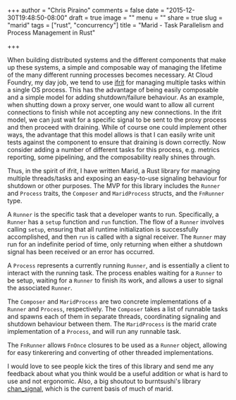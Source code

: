 +++
author = "Chris Piraino"
comments = false
date = "2015-12-30T19:48:50-08:00"
draft = true
image = ""
menu = ""
share = true
slug = "marid"
tags = ["rust", "concurrency"]
title = "Marid - Task Parallelism and Process Management in Rust"

+++

When building distributed systems and the different components that make up these systems, a simple and composable way of managing the lifetime of the many different running processes becomes necessary. At Cloud Foundry, my day job, we tend to use [ifrit](https://github.com/tedsuo/ifrit) for managing multiple tasks within a single OS process. This has the advantage of being easily composable and a simple model for adding shutdown/failure behaviour. As an example, when shutting down a proxy server, one would want to allow all current connections to finish while not accepting any new connections. In the ifrit model, we can just wait for a specific signal to be sent to the proxy process and then proceed with draining. While of course one could implement other ways, the advantage that this model allows is that I can easily write unit tests against the component to ensure that draining is down correctly. Now consider adding a number of different tasks for this process, e.g. metrics reporting, some pipelining, and the composability really shines through.

Thus, in the spirit of ifrit, I have written Marid, a Rust library for managing multiple threads/tasks and exposing an easy-to-use signaling behaviour for shutdown or other purposes. The MVP for this library includes the `Runner` and `Process` traits, the `Composer` and `MaridProcess` structs, and the `FnRunner` type.

A `Runner` is the specific task that a developer wants to run. Specifically, a `Runner` has a `setup` function and `run` function. The flow of a `Runner` involves calling `setup`, ensuring that all runtime initialization is successfully accomplished, and then `run` is called with a signal receiver. The `Runner` may run for an indefinite period of time, only returning when either a shutdown signal has been received or an error has occurred.

A `Process` represents a currently running `Runner`, and is essentially a client to interact with the running task. The process enables waiting for a `Runner` to be setup, waiting for a `Runner` to finish its work, and allows a user to signal the associated `Runner`.

The `Composer` and `MaridProcess` are two concrete implementations of a `Runner` and `Process`, respectively. The `Composer` takes a list of runnable tasks and spawns each of them in separate threads, coordinating signaling and shutdown behaviour between them. The `MaridProcess` is the marid crate implementation of a `Process`, and will run any runnable task.

The `FnRunner` allows `FnOnce` closures to be used as a `Runner` object, allowing for easy tinkerering and converting of other threaded implementations.

I would love to see people kick the tires of this library and send me any feedback about what you think would be a useful addition or what is hard to use and not ergonomic. Also, a big shoutout to burntsushi's library [chan_signal](https://crates.io/crates/chan-signal), which is the current basis of much of marid.

